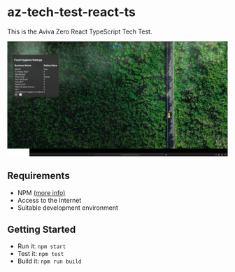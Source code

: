 # az-tech-test-react-ts

This is the Aviva Zero React TypeScript Tech Test.

![Preview of Frontend](azpreview.png)

## Requirements

- NPM [(more info)](https://docs.npmjs.com/downloading-and-installing-node-js-and-npm)
- Access to the Internet
- Suitable development environment

## Getting Started

- Run it: `npm start`
- Test it: `npm test`
- Build it: `npm run build`
